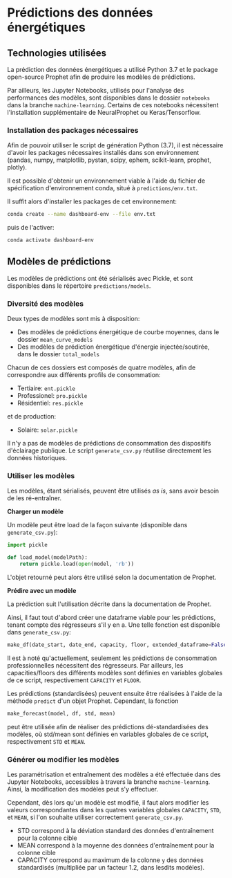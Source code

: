 # Prédictions des données énergétiques

## Technologies utilisées

La prédiction des données énergétiques a utilisé Python 3.7 et le package open-source Prophet afin de produire les modèles de prédictions.

Par ailleurs, les Jupyter Notebooks, utilisés pour l'analyse des performances des modèles, sont disponibles dans le dossier `notebooks` dans la branche `machine-learning`. Certains de ces notebooks nécessitent l'installation supplémentaire de NeuralProphet ou Keras/Tensorflow.

### Installation des packages nécessaires

Afin de pouvoir utiliser le script de génération Python (3.7), il est nécessaire d'avoir les packages nécessaires installés dans son environnement (pandas, numpy, matplotlib, pystan, scipy, ephem, scikit-learn, prophet, plotly).

Il est possible d'obtenir un environnement viable à l'aide du fichier de spécification d'environnement conda, situé à `predictions/env.txt`.

Il suffit alors d'installer les packages de cet environnement:

```bash
conda create --name dashboard-env --file env.txt
```

puis de l'activer:

```bash
conda activate dashboard-env
```

## Modèles de prédictions

Les modèles de prédictions ont été sérialisés avec Pickle, et sont disponibles dans le répertoire `predictions/models`.

### Diversité des modèles

Deux types de modèles sont mis à disposition:

- Des modèles de prédictions énergétique de courbe moyennes, dans le dossier `mean_curve_models`
- Des modèles de prédiction énergétique d'énergie injectée/soutirée, dans le dossier `total_models`

Chacun de ces dossiers est composés de quatre modèles, afin de correspondre aux différents profils de consommation:

- Tertiaire: `ent.pickle`
- Professionel: `pro.pickle`
- Résidentiel: `res.pickle`

et de production:

- Solaire: `solar.pickle`

Il n'y a pas de modèles de prédictions de consommation des dispositifs d'éclairage publique. Le script `generate_csv.py` réutilise directement les données historiques.

### Utiliser les modèles

Les modèles, étant sérialisés, peuvent être utilisés _as is_, sans avoir besoin de les ré-entraîner.

**Charger un modèle**

Un modèle peut être load de la façon suivante (disponible dans `generate_csv.py`):

```python
import pickle

def load_model(modelPath):
    return pickle.load(open(model, 'rb'))
```

L'objet retourné peut alors être utilisé selon la documentation de Prophet.

**Prédire avec un modèle**

La prédiction suit l'utilisation décrite dans la documentation de Prophet.

Ainsi, il faut tout d'abord créer une dataframe viable pour les prédictions, tenant compte des régresseurs s'il y en a. Une telle fonction est disponible dans `generate_csv.py`:
```python
make_df(date_start, date_end, capacity, floor, extended_dataframe=False):
```

Il est à noté qu'actuellement, seulement les prédictions de consommation professionnelles nécessitent des régresseurs. Par ailleurs, les capacities/floors des différents modèles sont définies en variables globales de ce script, respectivement `CAPACITY` et `FLOOR`.

Les prédictions (standardisées) peuvent ensuite être réalisées à l'aide de la méthode `predict` d'un objet Prophet. Cependant, la fonction
```python
make_forecast(model, df, std, mean)
```
peut être utilisée afin de réaliser des prédictions dé-standardisées des modèles, où std/mean sont définies en variables globales de ce script, respectivement `STD` et `MEAN`.

### Générer ou modifier les modèles

Les paramétrisation et entraînement des modèles a été effectuée dans des Jupyter Notebooks, accessibles à travers la branche `machine-learning`. Ainsi, la modification des modèles peut s'y effectuer.

Cependant, dès lors qu'un modèle est modifié, il faut alors modifier les valeurs correspondantes dans les quatres variables globales `CAPACITY`, `STD`, et `MEAN`, si l'on souhaite utiliser correctement `generate_csv.py`.

- STD correspond à la déviation standard des données d'entraînement pour la colonne cible
- MEAN correspond à la moyenne des données d'entraînement pour la colonne cible
- CAPACITY correspond au maximum de la colonne `y` des données standardisés (multipliée par un facteur 1.2, dans lesdits modèles).
